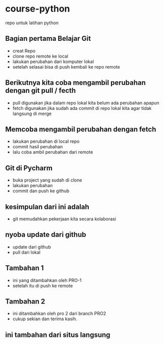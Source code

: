 # course-python
repo untuk latihan python
## Bagian pertama Belajar Git
- creat Repo
- clone repo remote ke local
- lakukan perubahan dari komputer lokal
- setelah selasai bisa di push kembali ke repo remote
## Berikutnya kita coba mengambil perubahan dengan git pull / fecth
- pull digunakan jika dalam repo lokal kita belum ada perubahan apapun
- fetch digunakan jika sudah ada commit di repo lokal kita agar tidak langsung di merge
## Memcoba mengambil perubahan dengan fetch
- lakukan perubahan di local repo
- commit hasil perubahan
- lalu coba ambil perubahan dari remote
## Git di Pycharm
- buka project yang sudah di clone
- lakukan perubahan
- commit dan push ke github
## kesimpulan dari ini adalah
- git memudahkan pekerjaan kita secara kolaborasi
## nyoba update dari github
- update dari github
- pull dari lokal
## Tambahan 1
- ini yang ditambahkan oleh PRO-1
- setelah itu di push ke remote
## Tambahan 2
- ini ditambahkan oleh pro 2 dari branch PRO2
- cukup sekian dan terima kasih.
## ini tambahan dari situs langsung


